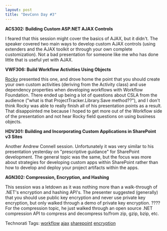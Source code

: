 ```yaml
---
layout: post
title: "DevConn Day #3"
---
```


<p><strong>ACS302: Building Custom ASP.NET AJAX Controls</strong></p>
<p>I feared that this session might cover the basics of AJAX, but it didn't.  The speaker covered two main ways to develop custom AJAX controls (using extenders and the AJAX toolkit or through your own complete customization).  Not a bad presentation for someone like me who has done little that is useful yet with AJAX.</p>
<p><strong>VWF306: Build Workflow Activities Using Objects</strong></p>
<p><a href="http://lhotka.net" target="_blank">Rocky</a> presented this one, and drove home the point that you should create your own custom activities (deriving from the Activity class) and use dependency properties when developing workflows with Workflow Foundation.  There ended up being a lot of questions about CSLA from the audience ("what is that ProjectTracker.Library.Save method??"), and I don't think Rocky was able to really finish all of his presentation points as a result.  That disappointed me because I hoped to get more out of the Workflow side of the presentation and not hear Rocky field questions on using business objects.</p>
<p><strong>HDV301: Building and Incorporating Custom Applications in SharePoint v3 Sites</strong></p>
<p>Another Andrew Connell session.  Unfortunately it was very similar to his presentation yesterday on "prescriptive guidance" for SharePoint development.  The general topic was the same, but the focus was more about strategies for developing custom apps within SharePoint rather than how to develop and deploy your project artifacts within the apps.  </p>
<p><strong>AGN302: Compression, Encryption, and Hashing</strong></p>
<p>This session was a letdown as it was nothing more than a walk-through of .NET's encryption and hashing API's.  The presenter suggested (generally) that you should use public key encryption and never use private key encryption, but only walked through a demo of private key encryption.  ????  For the compression topic, he just walked through an open source .NET compression API to compress and decompress to/from zip, gzip, bzip, etc. </p>
<div class="tags" id="0767317B-992E-4b12-91E0-4F059A8CECA8:7dde20ef-9c89-43bc-8f19-b5e2df6689ba" contenteditable="false">Technorati Tags: <a href="http://technorati.com/tags/workflow" target="_blank" rel="tag">workflow</a> <a href="http://technorati.com/tags/ajax" target="_blank" rel="tag">ajax</a> <a href="http://technorati.com/tags/sharepoint" target="_blank" rel="tag">sharepoint</a> <a href="http://technorati.com/tags/encryption" target="_blank" rel="tag">encryption</a></div> 
